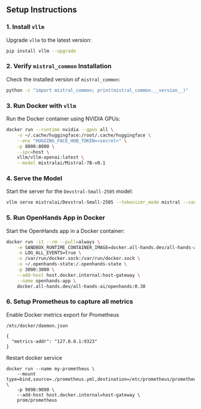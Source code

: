 
## Setup Instructions

### 1. Install `vllm`
Upgrade `vllm` to the latest version:

```bash
pip install vllm --upgrade
````

### 2. Verify `mistral_common` Installation

Check the installed version of `mistral_common`:

```bash
python -c "import mistral_common; print(mistral_common.__version__)"
```

### 3. Run Docker with `vllm`

Run the Docker container using NVIDIA GPUs:

```bash
docker run --runtime nvidia --gpus all \
    -v ~/.cache/huggingface:/root/.cache/huggingface \
    --env "HUGGING_FACE_HUB_TOKEN=<secret>" \
    -p 8000:8000 \
    --ipc=host \
    vllm/vllm-openai:latest \
    --model mistralai/Mistral-7B-v0.1
```

### 4. Serve the Model

Start the server for the `Devstral-Small-2505` model:

```bash
vllm serve mistralai/Devstral-Small-2505 --tokenizer_mode mistral --config_format mistral --load_format mistral --tool-call-parser mistral --enable-auto-tool-choice --tensor-parallel-size 2
```



### 5. Run OpenHands App in Docker

Start the OpenHands app in a Docker container:

```bash
docker run -it --rm --pull=always \
    -e SANDBOX_RUNTIME_CONTAINER_IMAGE=docker.all-hands.dev/all-hands-ai/runtime:0.38-nikolaik \
    -e LOG_ALL_EVENTS=true \
    -v /var/run/docker.sock:/var/run/docker.sock \
    -v ~/.openhands-state:/.openhands-state \
    -p 3000:3000 \
    --add-host host.docker.internal:host-gateway \
    --name openhands-app \
    docker.all-hands.dev/all-hands-ai/openhands:0.38
```

### 6. Setup Prometheus to capture all metrics

Enable Docker metrics export for Prometheus

`/etc/docker/daemon.json`

```
{
  "metrics-addr": "127.0.0.1:9323"
}
```

Restart docker service

```
docker run --name my-prometheus \
    --mount type=bind,source=./prometheus.yml,destination=/etc/prometheus/prometheus.yml \
    -p 9090:9090 \
    --add-host host.docker.internal=host-gateway \
    prom/prometheus
```